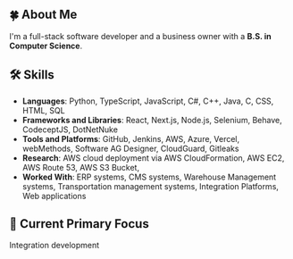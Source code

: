 ## 🍀 About Me
I'm a full-stack software developer and a business owner with a **B.S. in Computer Science**.

## 🛠 Skills

- **Languages**: Python, TypeScript, JavaScript, C#, C++, Java, C, CSS, HTML, SQL
- **Frameworks and Libraries**: React, Next.js, Node.js, Selenium, Behave, CodeceptJS, DotNetNuke
- **Tools and Platforms**: GitHub, Jenkins, AWS, Azure, Vercel, webMethods, Software AG Designer, CloudGuard, Gitleaks
- **Research**: AWS cloud deployment via AWS CloudFormation, AWS EC2, AWS Route 53, AWS S3 Bucket,
- **Worked With**: ERP systems, CMS systems, Warehouse Management systems, Transportation management systems, Integration Platforms, Web applications

## 📌 Current Primary Focus

Integration development

